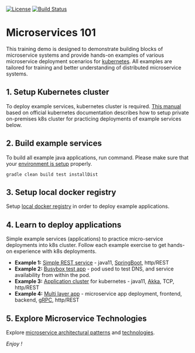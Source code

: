 [![License](https://img.shields.io/badge/License-Apache%202.0-blue.svg)](https://opensource.org/licenses/Apache-2.0)
[![Build Status](https://travis-ci.org/jveverka/microservices-101.svg?branch=master)](https://travis-ci.org/jveverka/microservices-101)

# Microservices 101
This training demo is designed to demonstrate building blocks of microservice systems and provide 
hands-on examples of various microservice deployment scenarios for [kubernetes](https://kubernetes.io/). 
All examples are tailored for training and better understanding of distributed microservice systems.

## 1. Setup Kubernetes cluster
To deploy example services, kubernetes cluster is required. 
[This manual](docs/kubernetes/README.md) based on official kubernetes documentation describes 
how to setup private on-premises k8s cluster for practicing deployments of example services below. 

## 2. Build example services
To build all example java applications, run command. 
Please make sure that your [environment is setup](docs/environment-setup.md) properly.
```
gradle clean build test installDist 
```

## 3. Setup local docker registry
Setup [local docker registry](docs/local-docker-registry.md) in order to deploy example applications. 

## 4. Learn to deploy applications
Simple example services (applications) to practice micro-service deployments into k8s cluster. 
Follow each example exercise to get hands-on experience with k8s deployments. 
* __Example 1:__ [Simple REST service](apps/service-simple-rest) - java11, [SpringBoot](https://spring.io/projects/spring-boot), http/REST 
* __Example 2:__ [Busybox test app](apps/busybox) - pod used to test DNS, and service availability from within the pod.
* __Example 3:__ [Application cluster](apps/akka-k8s-cluster) for kubernetes - java11, [Akka](https://akka.io/), TCP, http/REST
* __Example 4:__ [Multi layer app](apps/multi-layer-app) - microservice app deployment, frontend, backend, [gRPC](https://grpc.io/), http/REST

## 5. Explore Microservice Technologies
Explore [microservice architectural patterns](docs/microservice-architecture.md) and [technologies](docs/microservice-ecosystem.md).

_Enjoy !_